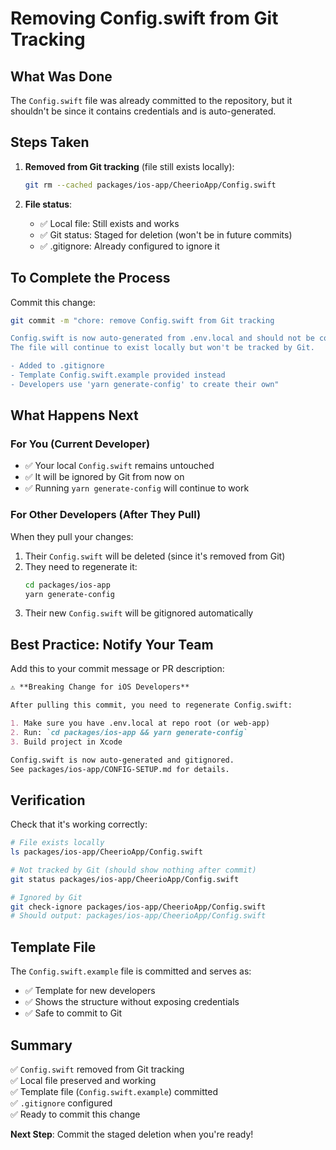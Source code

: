 # Removing Config.swift from Git Tracking

## What Was Done

The `Config.swift` file was already committed to the repository, but it shouldn't be since it contains credentials and is auto-generated.

## Steps Taken

1. **Removed from Git tracking** (file still exists locally):
   ```bash
   git rm --cached packages/ios-app/CheerioApp/Config.swift
   ```

2. **File status**:
   - ✅ Local file: Still exists and works
   - ✅ Git status: Staged for deletion (won't be in future commits)
   - ✅ .gitignore: Already configured to ignore it

## To Complete the Process

Commit this change:

```bash
git commit -m "chore: remove Config.swift from Git tracking

Config.swift is now auto-generated from .env.local and should not be committed.
The file will continue to exist locally but won't be tracked by Git.

- Added to .gitignore
- Template Config.swift.example provided instead
- Developers use 'yarn generate-config' to create their own"
```

## What Happens Next

### For You (Current Developer)
- ✅ Your local `Config.swift` remains untouched
- ✅ It will be ignored by Git from now on
- ✅ Running `yarn generate-config` will continue to work

### For Other Developers (After They Pull)
When they pull your changes:
1. Their `Config.swift` will be deleted (since it's removed from Git)
2. They need to regenerate it:
   ```bash
   cd packages/ios-app
   yarn generate-config
   ```
3. Their new `Config.swift` will be gitignored automatically

## Best Practice: Notify Your Team

Add this to your commit message or PR description:

```markdown
⚠️ **Breaking Change for iOS Developers**

After pulling this commit, you need to regenerate Config.swift:

1. Make sure you have .env.local at repo root (or web-app)
2. Run: `cd packages/ios-app && yarn generate-config`
3. Build project in Xcode

Config.swift is now auto-generated and gitignored.
See packages/ios-app/CONFIG-SETUP.md for details.
```

## Verification

Check that it's working correctly:

```bash
# File exists locally
ls packages/ios-app/CheerioApp/Config.swift

# Not tracked by Git (should show nothing after commit)
git status packages/ios-app/CheerioApp/Config.swift

# Ignored by Git
git check-ignore packages/ios-app/CheerioApp/Config.swift
# Should output: packages/ios-app/CheerioApp/Config.swift
```

## Template File

The `Config.swift.example` file is committed and serves as:
- ✅ Template for new developers
- ✅ Shows the structure without exposing credentials
- ✅ Safe to commit to Git

## Summary

✅ `Config.swift` removed from Git tracking  
✅ Local file preserved and working  
✅ Template file (`Config.swift.example`) committed  
✅ `.gitignore` configured  
✅ Ready to commit this change  

**Next Step**: Commit the staged deletion when you're ready!
